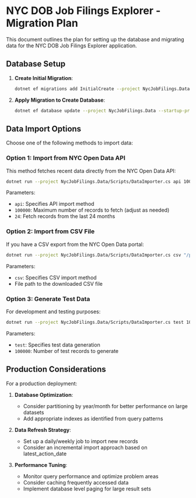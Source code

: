 # NYC DOB Job Filings Explorer - Migration Plan

This document outlines the plan for setting up the database and migrating data for the NYC DOB Job Filings Explorer application.

## Database Setup

1. **Create Initial Migration**:
   ```bash
   dotnet ef migrations add InitialCreate --project NycJobFilings.Data --startup-project NycJobFilings.Web
   ```

2. **Apply Migration to Create Database**:
   ```bash
   dotnet ef database update --project NycJobFilings.Data --startup-project NycJobFilings.Web
   ```

## Data Import Options

Choose one of the following methods to import data:

### Option 1: Import from NYC Open Data API

This method fetches recent data directly from the NYC Open Data API:

```bash
dotnet run --project NycJobFilings.Data/Scripts/DataImporter.cs api 100000 24
```

Parameters:
- `api`: Specifies API import method
- `100000`: Maximum number of records to fetch (adjust as needed)
- `24`: Fetch records from the last 24 months

### Option 2: Import from CSV File

If you have a CSV export from the NYC Open Data portal:

```bash
dotnet run --project NycJobFilings.Data/Scripts/DataImporter.cs csv "/path/to/DOB_Job_Application_Filings.csv"
```

Parameters:
- `csv`: Specifies CSV import method
- File path to the downloaded CSV file

### Option 3: Generate Test Data

For development and testing purposes:

```bash
dotnet run --project NycJobFilings.Data/Scripts/DataImporter.cs test 100000
```

Parameters:
- `test`: Specifies test data generation
- `100000`: Number of test records to generate

## Production Considerations

For a production deployment:

1. **Database Optimization**:
   - Consider partitioning by year/month for better performance on large datasets
   - Add appropriate indexes as identified from query patterns

2. **Data Refresh Strategy**:
   - Set up a daily/weekly job to import new records
   - Consider an incremental import approach based on latest_action_date

3. **Performance Tuning**:
   - Monitor query performance and optimize problem areas
   - Consider caching frequently accessed data
   - Implement database level paging for large result sets
